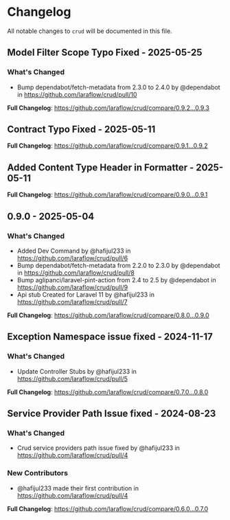 # Changelog

All notable changes to `crud` will be documented in this file.

## Model Filter Scope Typo Fixed - 2025-05-25

### What's Changed

* Bump dependabot/fetch-metadata from 2.3.0 to 2.4.0 by @dependabot in https://github.com/laraflow/crud/pull/10

**Full Changelog**: https://github.com/laraflow/crud/compare/0.9.2...0.9.3

## Contract Typo Fixed - 2025-05-11

**Full Changelog**: https://github.com/laraflow/crud/compare/0.9.1...0.9.2

## Added Content Type Header in Formatter - 2025-05-11

**Full Changelog**: https://github.com/laraflow/crud/compare/0.9.0...0.9.1

## 0.9.0 - 2025-05-04

### What's Changed

* Added  Dev Command by @hafijul233 in https://github.com/laraflow/crud/pull/6
* Bump dependabot/fetch-metadata from 2.2.0 to 2.3.0 by @dependabot in https://github.com/laraflow/crud/pull/8
* Bump aglipanci/laravel-pint-action from 2.4 to 2.5 by @dependabot in https://github.com/laraflow/crud/pull/9
* Api stub Created for Laravel 11 by @hafijul233 in https://github.com/laraflow/crud/pull/7

**Full Changelog**: https://github.com/laraflow/crud/compare/0.8.0...0.9.0

## Exception Namespace issue fixed - 2024-11-17

### What's Changed

* Update Controller Stubs by @hafijul233 in https://github.com/laraflow/crud/pull/5

**Full Changelog**: https://github.com/laraflow/crud/compare/0.7.0...0.8.0

## Service Provider Path Issue fixed - 2024-08-23

### What's Changed

* Crud service providers path issue fixed by @hafijul233 in https://github.com/laraflow/crud/pull/4

### New Contributors

* @hafijul233 made their first contribution in https://github.com/laraflow/crud/pull/4

**Full Changelog**: https://github.com/laraflow/crud/compare/0.6.0...0.7.0
